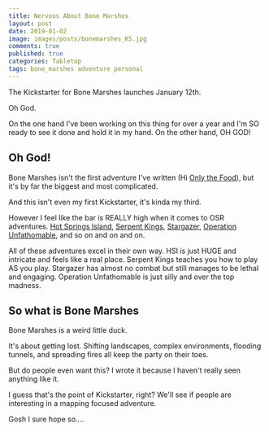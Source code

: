 ```yaml
---
title: Nervous About Bone Marshes
layout: post
date: 2019-01-02
image: images/posts/bonemarshes_KS.jpg
comments: true
published: true
categories: Tabletop
tags: bone_marshes adventure personal
---
```


The Kickstarter for Bone Marshes launches January 12th.

Oh God. 

On the one hand I've been working on this thing for over a year and I'm SO ready to see it done and hold it in my hand. On the other hand, OH GOD!

## Oh God!

Bone Marshes isn't the first adventure I've written (Hi [Only the Food](/david/only-the-food)), but it's by far the biggest and most complicated. 

And this isn't even my first Kickstarter, it's kinda my third. 

However I feel like the bar is REALLY high when it comes to OSR adventures. [Hot Springs Island](/david/2017/10/HotSpringsIsland), [Serpent Kings](/david/extremely-interesting-adventures#tomb-of-the-serpent-kings), [Stargazer](/david/extremely-interesting-adventures#tower-of-the-stargazer), [Operation Unfathomable](https://www.drivethrurpg.com/product/233145/Operation-Unfathomable), and so on and on and on. 

All of these adventures excel in their own way. HSI is just HUGE and intricate and feels like a real place. Serpent Kings teaches you how to play AS you play. Stargazer has almost no combat but still manages to be lethal and engaging. Operation Unfathomable is just silly and over the top madness. 

## So what is Bone Marshes

Bone Marshes is a weird little duck. 

It's about getting lost. Shifting landscapes, complex environments, flooding tunnels, and spreading fires all keep the party on their toes. 

But do people even want this? I wrote it because I haven't really seen anything like it.

I guess that's the point of Kickstarter, right? We'll see if people are interesting in a mapping focused adventure.

Gosh I sure hope so....